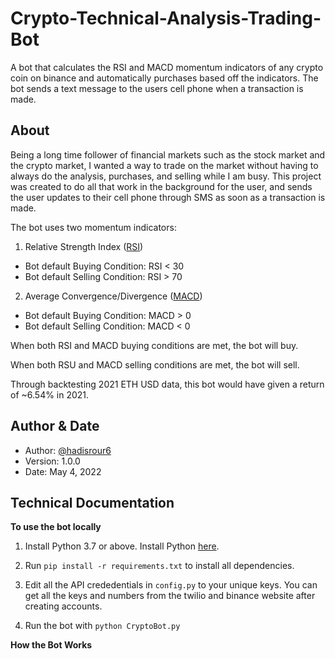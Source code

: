 # Crypto-Technical-Analysis-Trading-Bot
A bot that calculates the RSI and MACD momentum indicators of any crypto coin on binance and automatically purchases based off the indicators. The bot sends a text message to the users cell phone when a transaction is made. 

## About  
Being a long time follower of financial markets such as the stock market and the crypto market, I wanted a way to trade on the market without having to always do the analysis, purchases, and selling while I am busy. This project was created to do all that work in the background for the user, and sends the user updates to their cell phone through SMS as soon as a transaction is made. 

The bot uses two momentum indicators:

1. Relative Strength Index ([RSI]([url](https://www.investopedia.com/terms/r/rsi.asp))) 
  - Bot default Buying Condition: RSI < 30
  - Bot default Selling Condition: RSI > 70

2. Average Convergence/Divergence ([MACD]([url](https://www.investopedia.com/terms/m/macd.asp)))
  - Bot default Buying Condition: MACD > 0
  - Bot default Selling Condition:  MACD < 0 

When both RSI and MACD buying conditions are met, the bot will buy. 

When both RSU and MACD selling conditions are met, the bot will sell. 

Through backtesting 2021 ETH USD data, this bot would have given a return of ~6.54% in 2021. 

## Author & Date 
- Author: [@hadisrour6](https://www.github.com/hadisrour6)
- Version: 1.0.0 
- Date: May 4, 2022 

## Technical Documentation   

**To use the bot locally**
  1. Install Python 3.7 or above. Install Python [here]([url](https://www.python.org/)).  

  2. Run ```pip install -r requirements.txt``` to install all dependencies.

  3. Edit all the API crededentials in ```config.py``` to your unique keys. You can get all the keys and numbers from the twilio and binance website after creating        accounts.
 
  4. Run the bot with  ```python CryptoBot.py```
 
**How the Bot Works**





